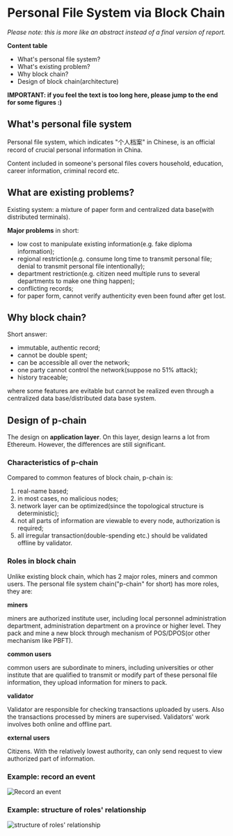 # Personal File System via Block Chain

*Please note: this is more like an abstract instead of a final version of report.*

**Content table**

+ What's personal file system?
+ What's existing problem?
+ Why block chain?
+ Design of block chain(architecture)

**IMPORTANT: if you feel the text is too long here, please jump to the end for some figures :)**


## What's personal file system

Personal file system, which indicates "个人档案" in Chinese, is an official record of crucial personal information in China. 

Content included in someone's personal files covers household, education, career information, criminal record etc.



## What are existing problems?

Existing system: a mixture of paper form and centralized data base(with distributed terminals).

**Major problems** in short:

+ low cost to manipulate existing information(e.g. fake diploma information);
+ regional restriction(e.g. consume long time to transmit personal file; denial to transmit personal file intentionally);
+ department restriction(e.g. citizen need multiple runs to several departments to make one thing happen);
+ conflicting records;
+ for paper form, cannot verify authenticity even been found after get lost.



## Why block chain?

Short answer:

+ immutable, authentic record;
+ cannot be double spent;
+ can be accessible all over the network;
+ one party cannot control the network(suppose no 51% attack);
+ history traceable;

where some features are evitable but cannot be realized even through a centralized data base/distributed data base system.



## Design of p-chain

The design on **application layer**. On this layer, design learns a lot from Ethereum. However, the differences are still significant.

### Characteristics of p-chain

Compared to common features of block chain, p-chain is:

1. real-name based;
2. in most cases, no malicious nodes;
3. network layer can be optimized(since the topological structure is deterministic);
4. not all parts of information are viewable to every node, authorization is required;
5. all irregular transaction(double-spending etc.) should be validated offline by validator.

### Roles in block chain

Unlike existing block chain, which has 2 major roles, miners and common users. The personal file system chain("p-chain" for short) has more roles, they are:

**miners**

miners are authorized institute user, including local personnel administration department, administration department on a province or higher level. They pack and mine a new block through mechanism of POS/DPOS(or other mechanism like PBFT). 

**common users**

common users are subordinate to miners, including universities or other institute that are qualified to transmit or modify part of these personal file information, they upload information for miners to pack.

**validator**

Validator are responsible for checking transactions uploaded by users. Also the transactions processed by miners are supervised. Validators' work involves both online and offline part.

**external users**

Citizens. With the relatively lowest authority, can only send request to view authorized part of information.

### Example: record an event
![Record an event](../support_figures/example1.png)


### Example: structure of roles' relationship
![structure of roles' relationship](../support_figures/example2.png)




